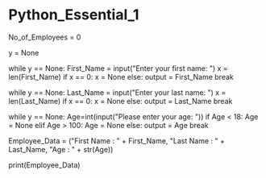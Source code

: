 # Python_Essential_1

No_of_Employees = 0

y = None

while y == None:
    First_Name = input("Enter your first name: ")
    x = len(First_Name)
    if x == 0:
        x = None
    else:
        output = First_Name
        break


while y == None:
    Last_Name = input("Enter your last name: ")
    x = len(Last_Name)
    if x == 0:
        x = None
    else:
        output = Last_Name
        break


while y == None:
    Age=int(input("Please enter your age: "))
    if Age < 18:
        Age = None
    elif Age > 100:
        Age = None
    else:
        output = Age
        break


Employee_Data = ("First Name : " + First_Name, "Last Name : " + Last_Name, "Age : " + str(Age))

print(Employee_Data)
